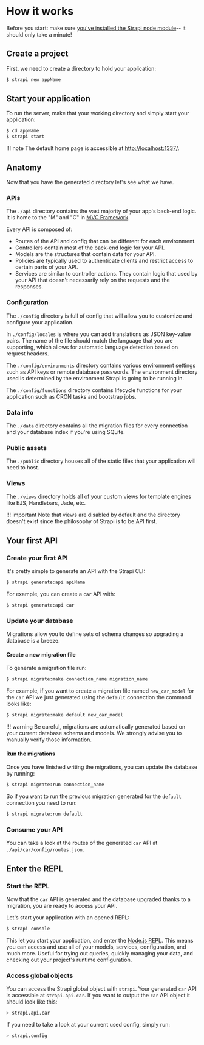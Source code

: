 # How it works

Before you start: make sure [you've installed the Strapi node module](./installation/index.html)-- it should only take a minute!

## Create a project

First, we need to create a directory to hold your application:

```bash
$ strapi new appName
```

## Start your application

To run the server, make that your working directory and simply start your application:

```bash
$ cd appName
$ strapi start
```

!!! note
    The default home page is accessible at [http://localhost:1337/](http://localhost:1337/).

## Anatomy

Now that you have the generated directory let's see what we have.

### APIs

The `./api` directory contains the vast majority of your app's back-end logic. It is home to the "M" and "C" in [MVC Framework](http://en.wikipedia.org/wiki/Model%E2%80%93view%E2%80%93controller).

Every API is composed of:

- Routes of the API and config that can be different for each environment.
- Controllers contain most of the back-end logic for your API.
- Models are the structures that contain data for your API.
- Policies are typically used to authenticate clients and restrict access to certain parts of your API.
- Services are similar to controller actions. They contain logic that used by your API that doesn't necessarily rely on the requests and the responses.

### Configuration

The `./config`  directory is full of config that will allow you to customize and configure your application.

In `./config/locales` is where you can add translations as JSON key-value pairs. The name of the file should match the language that you are supporting, which allows for automatic language detection based on request headers.

The `./config/environments`  directory contains various environment settings such as API keys or remote database passwords. The environment directory used is determined by the environment Strapi is going to be running in.

The `./config/functions` directory contains lifecycle functions for your application such as CRON tasks and bootstrap jobs.

### Data info

The `./data` directory contains all the migration files for every connection and your database index if you're using SQLite.

### Public assets

The `./public` directory houses all of the static files that your application will need to host.

### Views

The `./views` directory holds all of your custom views for template engines like EJS, Handlebars, Jade, etc.

!!! important
    Note that views are disabled by default and the directory doesn't exist since the philosophy of Strapi is to be API first.

## Your first API

### Create your first API

It's pretty simple to generate an API with the Strapi CLI:

```bash
$ strapi generate:api apiName
```

For example, you can create a `car` API with:

```bash
$ strapi generate:api car
```

### Update your database

Migrations allow you to define sets of schema changes so upgrading a database is a breeze.

#### Create a new migration file

To generate a migration file run:

```bash
$ strapi migrate:make connection_name migration_name
```

For example, if you want to create a migration file named `new_car_model` for the `car` API we just generated using the `default` connection the command looks like:

```bash
$ strapi migrate:make default new_car_model
```

!!! warning
    Be careful, migrations are automatically generated based on your current database schema and models. We strongly advise you to manually verify those information.

#### Run the migrations

Once you have finished writing the migrations, you can update the database by running:

```bash
$ strapi migrate:run connection_name
```

So if you want to run the previous migration generated for the `default` connection you need to run:

```bash
$ strapi migrate:run default
```

### Consume your API

You can take a look at the routes of the generated `car` API at `./api/car/config/routes.json`.

## Enter the REPL

### Start the REPL

Now that the `car` API is generated and the database upgraded thanks to a migration, you are ready to access your API.

Let's start your application with an opened REPL:

```bash
$ strapi console
```

This let you start your application, and enter the [Node.js REPL](https://nodejs.org/api/repl.html). This means you can access and use all of your models, services, configuration, and much more. Useful for trying out queries, quickly managing your data, and checking out your project's runtime configuration.

### Access global objects

You can access the Strapi global object with `strapi`. Your generated `car` API is accessible at `strapi.api.car`. If you want to output the `car` API object it should look like this:

```bash
> strapi.api.car
```

If you need to take a look at your current used config, simply run:

```bash
> strapi.config
```
